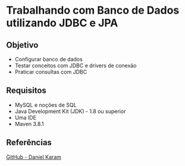 # Trabalhando com Banco de Dados utilizando JDBC e JPA
## Objetivo
* Configurar banco de dados
* Testar conceitos com JDBC e drivers de conexão
* Praticar consultas com JDBC

## Requisitos
* MySQL e noções de SQL
* Java Development Kit (JDK) - 1.8 ou superior
* Uma IDE
* Maven 3.8.1

## Referências
[GitHub - Daniel Karam](https://github.com/danielkv7/digital-innovation-one)
